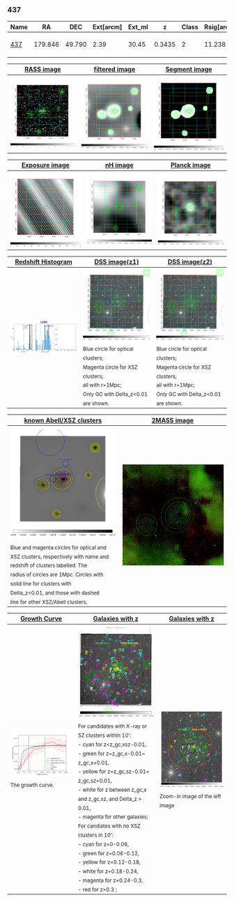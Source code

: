 <div STYLE="page-break-after: always;"></div>

### 437

|Name          |RA          |DEC      | Ext[arcm] | Ext_ml | z    | Class| Rsig[arcmin] | CRsig[c/s] | CR500[c/s] | R500[Mpc] |L500[erg/s]|F500[erg/s/cm^2]| M500[Msun]|Tx[keV]|beta|GC(XSZ,Delta_z<0.01)| GC(OPT,Delta_z<0.01)|GC|alias|
|--------------|------------|------------|---|---|-----------|--------|------|------|----|----|----|----|----|----|----|----|----|----|---|
|[437](script/437.md)     | 179.846       | 49.790       | 2.39    | 30.45   | 0.3435 | 2   | 11.238 |0.152 |0.138 |1.278 |1.107e+45 |2.804e-12 |8.488e+14 |8.992 |1.075 |Tar, |redMaPPer, |MCXC, Tar, A, PSZ2, |k280|

|[RASS image](../image/437/437_img.pdf)|[filtered image](../image/437/437_fil.pdf)|[Segment image](../image/437/437_seg.pdf)|
|-------------------|--------------------|-------------------|
| <img src="../image/437/437_img.png" width="300">  | <img src="../image/437/437_fil.png" width="300">   | <img src="../image/437/437_seg.png" width="300">  |

|[Exposure image](../image/437/437_mex.pdf)| [nH image](../image/437/437_nh.pdf)| [Planck image](../image/437/437_p.pdf)|
|-------------------|--------------------|-------------------|
|<img src="../image/437/437_mex.png" width="300">   | <img src="../image/437/437_nh.png" width="300">    | <img src="../image/437/437_p.png" width="300"> |

|[Redshift Histogram](../image/437/437_zg.pdf) | [DSS image(z1)](../image/437/437_dss_z1.pdf)      |  [DSS image(z2)](../image/437/437_dss_z2.pdf)    |
|-------------------|--------------------|-------------------|
|<img src="../image/437/437_zg.png" width="300"> |<img src="../image/437/437_dss_z1.png" width="300"> <sub><br>Blue circle for optical clusters; <br>Magenta circle for XSZ clusters; <br>all with r=1Mpc; <br>Only GC with Delta_z<0.01 are shown. </sub>| <img src="../image/437/437_dss_z2.png" width="300"><sub><br>Blue circle for optical clusters; <br>Magenta circle for XSZ clusters; <br>all with r=1Mpc; <br>Only GC with Delta_z<0.01 are shown. </sub> |

|[known Abell/XSZ clusters](../image/437/437_m.pdf) | [2MASS image](../image/437/437_2mass.pdf)      |
|-------------------|-------------------|
|<img src=../image/437/437_m.png width="300"> <sub><br>Blue and magenta circles for optical and <br>XSZ clusters, respectively with name and <br>redshift of clusters labelled. The <br>radius of circles are 1Mpc. Circles with <br>solid line for clusters with <br>Delta_z<0.01, and those with dashed <br>line for other XSZ/Abell clusters.        </sub>|<img src="../image/437/437_2mass.png" width="300">  |

|[Growth Curve](../image/437/437_gca_all.png) |[Galaxies with z](../image/437/437_opt_ned.pdf) |[Galaxies with z](../image/437/437_opt_ned_zoom.pdf) |
|-------------------|-------------------|-------------------|
| <img src="../image/437/437_gca_all.png" width="300"> <sub><br>The growth curve.</sub>| <img src=../image/437/437_opt_ned.png width="300"> <br><sub> For candidates with X-ray or SZ clusters within 10': <br> - cyan for z<z_gc,xsz-0.01, <br> - green for z=z_gc,x-0.01~ z_gc,x+0.01, <br> - yellow for z=z_gc,sz-0.01~ z_gc,sz+0.01, <br> - white for z between z_gc,x and z_gc,sz, and Delta_z > 0.01, <br> - magenta for other galaxies; <br>For candiates with no XSZ clusters in 10': <br> - cyan for z=0-0.06, <br> - green for z=0.06-0.12, <br> - yellow for z=0.12-0.18, <br> - white for z=0.18-0.24, <br> - magenta for z=0.24-0.3, <br> - red for z>0.3 ;  </sub>|<img src=../image/437/437_opt_ned_zoom.png width="300">  <br><sub> Zoom-in image of the left image</sub>|




